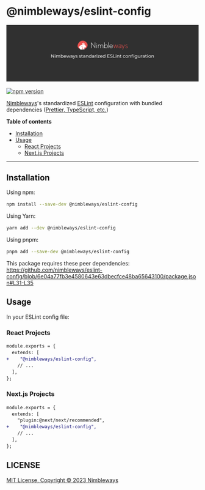 # @nimbleways/eslint-config

![nimble-eslint-config](./banner.png)

[![npm version](https://badge.fury.io/js/@nimbleways%2Feslint-config.svg)](https://www.npmjs.com/package/@nimbleways/eslint-config)


[Nimbleways](https://www.nimbleways.com/)'s standardized [ESLint](https://github.com/eslint/eslint) configuration with bundled dependencies ([Prettier, TypeScript, etc.](./package.json))

**Table of contents**

- [Installation](#installation)
- [Usage](#usage)
  - [React Projects](#react-projects)
  - [Next.js Projects](#nextjs-projects)

---

## Installation

Using npm:
```bash
npm install --save-dev @nimbleways/eslint-config
```
Using Yarn:
```bash
yarn add --dev @nimbleways/eslint-config
```
Using pnpm:
```bash
pnpm add --save-dev @nimbleways/eslint-config
```

This package requires these peer dependencies:
https://github.com/nimbleways/eslint-config/blob/6e04a77fb3e4580643e63dbecfce48ba65643100/package.json#L31-L35

## Usage
In your ESLint config file:
### React Projects
```diff
module.exports = {
  extends: [
+    "@nimbleways/eslint-config",
    // ...
  ],
};
```
### Next.js Projects
```diff
module.exports = {
  extends: [
    "plugin:@next/next/recommended",
+    "@nimbleways/eslint-config",
    // ...
  ],
};
```


## LICENSE
[MIT License, Copyright © 2023 Nimbleways](./LICENSE)
